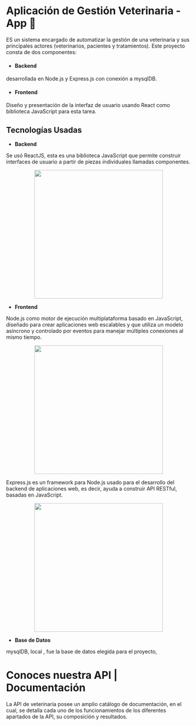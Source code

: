 # Aplicación de Gestión Veterinaria - App 🐶

 ES un sistema encargado de automatizar la gestión de una veterinaria y sus principales actores (veterinarios, pacientes y tratamientos). Este proyecto consta de dos componentes: 
* #### Backend 
 desarrollada en Node.js y Express.js con conexión a mysqlDB.
* #### Frontend
Diseño y presentación de la interfaz de usuario usando React como biblioteca JavaScript para esta tarea.

## Tecnologías Usadas
- **Backend** 

Se usó ReactJS, esta es una biblioteca JavaScript que permite construir interfaces de usuario a partir de piezas individuales llamadas componentes.

<p align="center">
  <img src="https://www.webinartechnologies.com/wp-content/uploads/2020/10/reactjs-980x521.png" width="350px">
</p>

- **Frontend** 

Node.js como motor de ejecución multiplataforma basado en JavaScript, diseñado para crear aplicaciones web escalables y que utiliza un modelo asíncrono y controlado por eventos para manejar múltiples conexiones al mismo tiempo.

<p align="center">
  <img src="https://i.pinimg.com/originals/60/44/ec/6044ecf02428c2d52e80b989af2d4e37.jpg" width="350px">
</p>

Express.js es un framework para Node.js usado para el desarrollo del backend de aplicaciones web, es decir, ayuda a construir API RESTful, basadas en JavaScript.  

<p align="center">
  <img src="https://miro.medium.com/v2/resize:fit:6668/1*XP-mZOrIqX7OsFInN2ngRQ.png" width="350px">
</p>

- **Base de Datos** 

mysqlDB, local , fue la base de datos elegida para el proyecto, 


# Conoces nuestra API | Documentación 
La API de veterinaria posee un amplio catálogo de documentación, en el cual, se detalla cada uno de los funcionamientos de los diferentes apartados de la API, su composición y resultados.
